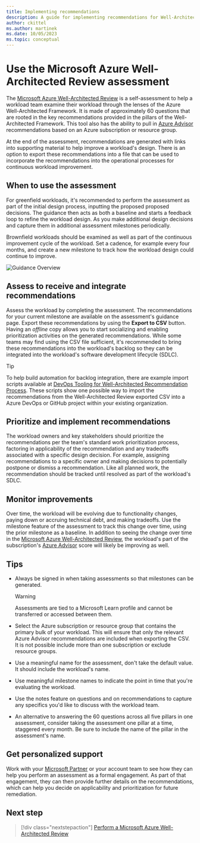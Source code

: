 ```yaml
---
title: Implementing recommendations
description: A guide for implementing recommendations for Well-Architected Review and Advisor recommendations for continuous workload improvement.
author: ckittel
ms.author: martinek
ms.date: 10/05/2023
ms.topic: conceptual
---
```


# Use the Microsoft Azure Well-Architected Review assessment

The [Microsoft Azure Well-Architected Review](/assessments/azure-architecture-review/) is a self-assessment to help a workload team examine their workload through the lenses of the Azure Well-Architected Framework. It is made of approximately 60 questions that are rooted in the key recommendations provided in the pillars of the Well-Architected Framework. This tool also has the ability to pull in [Azure Advisor](/azure/advisor/) recommendations based on an Azure subscription or resource group.

At the end of the assessment, recommendations are generated with links into supporting material to help improve a workload's design. There is an option to export these recommendations into a file that can be used to incorporate the recommendations into the operational processes for continuous workload improvement.

## When to use the assessment

For greenfield workloads, it's recommended to perform the assessment as part of the initial design process, inputting the proposed proposed decisions. The guidance then acts as both a baseline and starts a feedback loop to refine the workload design. As you make additional design decisions and capture them in additional assessment milestones periodically.

Brownfield workloads should be examined as well as part of the continuous improvement cycle of the workload. Set a cadence, for example every four months, and create a new milestone to track how the workload design could continue to improve.

![Guidance Overview](../_images/guidance-overview.svg)

## Assess to receive and integrate recommendations

Assess the workload by completing the assessment. The recommendations for your current milestone are available on the assessment's guidance page. Export these recommendations by using the **Export to CSV** button. Having an *offline* copy allows you to start socializing and enabling prioritization activities on the generated recommendations. While some teams may find using the CSV file sufficient, it's recommended to bring these recommendations into the workload's backlog so they can be integrated into the workload's software development lifecycle (SDLC).

> [!TIP]
> To help build automation for backlog integration, there are example import scripts available at [DevOps Tooling for Well-Architected Recommendation Process](https://github.com/Azure/WellArchitected-Tools/tree/main/WARP/devops#readme). These scripts show one possible way to import the recommendations from the Well-Architected Review exported CSV into a Azure DevOps or GitHub project within your existing organization.

## Prioritize and implement recommendations

The workload owners and key stakeholders should prioritize the recommendations per the team's standard work prioritization process, factoring in applicability of the recommendation and any tradeoffs associated with a specific design decision. For example, assigning recommendations to a specific owner and making decisions to potentially postpone or dismiss a recommendation. Like all planned work, the recommendation should be tracked until resolved as part of the workload's SDLC.

## Monitor improvements

Over time, the workload will be evolving due to functionality changes, paying down or accruing technical debt, and making tradeoffs. Use the milestone feature of the assessment to track this change over time, using the prior milestone as a baseline. In addition to seeing the change over time in the [Microsoft Azure Well-Architected Review](/assessments/azure-architecture-review/), the workload's part of the subscription's [Azure Advisor](/azure/advisor/) score will likely be improving as well.

## Tips

- Always be signed in when taking assessments so that milestones can be generated.

  > [!WARNING]
  > Assessments are tied to a Microsoft Learn profile and cannot be transferred or accessed between them.

- Select the Azure subscription or resource group that contains the primary bulk of your workload. This will ensure that only the relevant Azure Advisor recommendations are included when exporting the CSV. It is not possible include more than one subscription or exclude resource groups.
- Use a meaningful name for the assessment, don't take the default value. It should include the workload's name.
- Use meaningful milestone names to indicate the point in time that you're evaluating the workload.
- Use the notes feature on questions and on recommendations to capture any specifics you'd like to discuss with the workload team.
- An alternative to answering the 60 questions across all five pillars in one assessment, consider taking the assessment one pillar at a time, staggered every month. Be sure to include the name of the pillar in the assessment's name.

## Get personalized support

Work with your [Microsoft Partner](https://appsource.microsoft.com/marketplace/partner-dir) or your account team to see how they can help you perform an assessment as a formal engagement. As part of that engagement, they can then provide further details on the recommendations, which can help you decide on applicability and prioritization for future remediation.

## Next step

> [!div class="nextstepaction"]
> [Perform a Microsoft Azure Well-Architected Review](/assessments/azure-architecture-review/)

